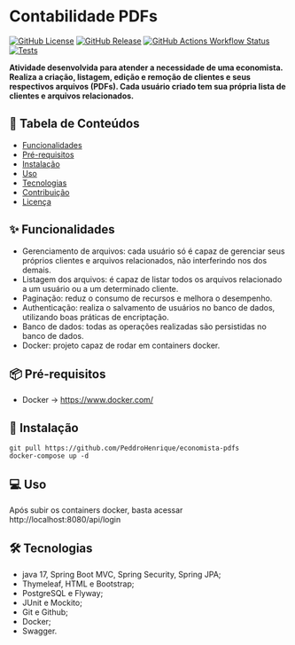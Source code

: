 # Contabilidade PDFs

[![GitHub License](https://img.shields.io/github/license/PeddroHenrique/economista-pdfs)]() [![GitHub Release](https://img.shields.io/github/v/release/PeddroHenrique/economista-pdfs)]() [![GitHub Actions Workflow Status](https://img.shields.io/github/actions/workflow/status/PeddroHenrique/economista-pdfs/tests.yml)]() [![Tests](https://github.com/PeddroHenrique/economista-pdfs/actions/workflows/tests.yml/badge.svg)]()

**Atividade desenvolvida para atender a necessidade de uma economista. Realiza a criação, listagem, edição e remoção de clientes e seus respectivos arquivos (PDFs). Cada usuário criado tem sua própria lista de clientes e arquivos relacionados.**

## 📌 Tabela de Conteúdos

- [Funcionalidades](#✨-funcionalidades)
- [Pré-requisitos](#📦-pré-requisitos)
- [Instalação](#🚀-instalação)
- [Uso](#💻-uso)
- [Tecnologias](#🛠️-tecnologias)
- [Contribuição](#🤝-contribuição)
- [Licença](#📄-licença)

## ✨ Funcionalidades

- Gerenciamento de arquivos: cada usuário só é capaz de gerenciar seus próprios clientes e arquivos relacionados, não interferindo nos dos demais.
- Listagem dos arquivos: é capaz de listar todos os arquivos relacionado a um usuário ou a um determinado cliente.
- Paginação: reduz o consumo de recursos e melhora o desempenho.
- Authenticação: realiza o salvamento de usuários no banco de dados, utilizando boas práticas de encriptação.
- Banco de dados: todas as operações realizadas são persistidas no banco de dados.
- Docker: projeto capaz de rodar em containers docker.

## 📦 Pré-requisitos

- Docker -> https://www.docker.com/

## 🚀 Instalação

```
git pull https://github.com/PeddroHenrique/economista-pdfs
docker-compose up -d
```

## 💻 Uso

Após subir os containers docker, basta acessar http://localhost:8080/api/login

## 🛠️ Tecnologias

- java 17, Spring Boot MVC, Spring Security, Spring JPA;
- Thymeleaf, HTML e Bootstrap;
- PostgreSQL e Flyway;
- JUnit e Mockito;
- Git e Github;
- Docker;
- Swagger.
